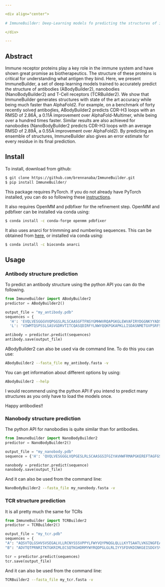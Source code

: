 ```yaml
---

<div align="center">    
 
# ImmuneBuilder: Deep-Learning models fo predicting the structures of immune proteins 

</div>

---
```

    

## Abstract
Immune receptor proteins play a key role in the immune system and have shown great promise as biotherapeutics. The structure of these proteins is critical for understanding what antigen they bind. Here, we present ImmuneBuilder, a set of deep learning models trained to accurately predict the structure of antibodies (ABodyBuilder2), nanobodies (NanoBodyBuilder2) and T-Cell receptors (TCRBuilder2). We show that ImmuneBuilder generates structures with state of the art accuracy while being much faster than AlphaFold2. For example, on a benchmark of forty recently solved antibodies, ABodyBuilder2 predicts CDR-H3 loops with an RMSD of 2.86Å, a 0.11Å improvement over AlphaFold-Multimer, while being over a hundred times faster. Similar results are also achieved for nanobodies (NanoBodyBuilder2 predicts CDR-H3 loops with an average RMSD of 2.89Å, a 0.55Å improvement over AlphaFold2). By predicting an ensemble of structures, ImmuneBuilder also gives an error estimate for every residue in its final prediction.

## Install

To install, download from github:

```bash
$ git clone https://github.com/brennanaba/ImmuneBuilder.git
$ pip install ImmuneBuilder/
```

This package requires PyTorch. If you do not already have PyTorch installed, you can do so following these <a href="https://pytorch.org/get-started/locally/">instructions</a>.

It also requires OpenMM and pdbfixer for the refinement step. 
OpenMM and pdbfixer can be installed via conda using:

```bash
$ conda install -c conda-forge openmm pdbfixer
```

It also uses anarci for trinmming and numbering sequences. This can be obtained from <a href="https://github.com/oxpig/ANARCI/tree/master">here</a>, or installed via conda using:

```bash
$ conda install -c bioconda anarci
```

## Usage

### Antibody structure prediction

To predict an antibody structure using the python API you can do the following.

```python
from ImmuneBuilder import ABodyBuilder2
predictor = ABodyBuilder2()

output_file = "my_antibody.pdb"
sequences = {
  'H': 'EVQLVESGGGVVQPGGSLRLSCAASGFTFNSYGMHWVRQAPGKGLEWVAFIRYDGGNKYYADSVKGRFTISRDNSKNTLYLQMKSLRAEDTAVYYCANLKDSRYSGSYYDYWGQGTLVTVS',
  'L': 'VIWMTQSPSSLSASVGDRVTITCQASQDIRFYLNWYQQKPGKAPKLLISDASNMETGVPSRFSGSGSGTDFTFTISSLQPEDIATYYCQQYDNLPFTFGPGTKVDFK'}

antibody = predictor.predict(sequences)
antibody.save(output_file)
```

ABodyBuilder2 can also be used via de command line. To do this you can use:

```bash
ABodyBuilder2 --fasta_file my_antibody.fasta -v
```

You can get information about different options by using:

```bash
ABodyBuilder2 --help
```

I would recommend using the python API if you intend to predict many structures as you only have to load the models once.

Happy antibodies!!

### Nanobody structure prediction

The python API for nanobodies is quite similar than for antibodies.

```python
from ImmuneBuilder import NanoBodyBuilder2
predictor = NanoBodyBuilder2()

output_file = "my_nanobody.pdb"
sequence = {'H': 'QVQLVESGGGLVQPGESLRLSCAASGSIFGIYAVHWFRMAPGKEREFTAGFGSHGSTNYAASVKGRFTMSRDNAKNTTYLQMNSLKPADTAVYYCHALIKNELGFLDYWGPGTQVTVSS'}

nanobody = predictor.predict(sequence)
nanobody.save(output_file)
```

And it can also be used from the command line:

```bash
NanoBodyBuilder2 --fasta_file my_nanobody.fasta -v
```

### TCR structure prediction

It is all pretty much the same for TCRs

```python
from ImmuneBuilder import TCRBuilder2
predictor = TCRBuilder2()

output_file = "my_tcr.pdb"
sequences = {
"A": "AQSVTQLGSHVSVSEGALVLLRCNYSSSVPPYLFWYVQYPNQGLQLLLKYTSAATLVKGINGFEAEFKKSETSFHLTKPSAHMSDAAEYFCAVSEQDDKIIFGKGTRLHILP",
"B": "ADVTQTPRNRITKTGKRIMLECSQTKGHDRMYWYRQDPGLGLRLIYYSFDVKDINKGEISDGYSVSRQAQAKFSLSLESAIPNQTALYFCATSDESYGYTFGSGTRLTVV"}

tcr = predictor.predict(sequences)
tcr.save(output_file)
```

And it can also be used from the command line:

```bash
TCRBuilder2 --fasta_file my_tcr.fasta -v
```



